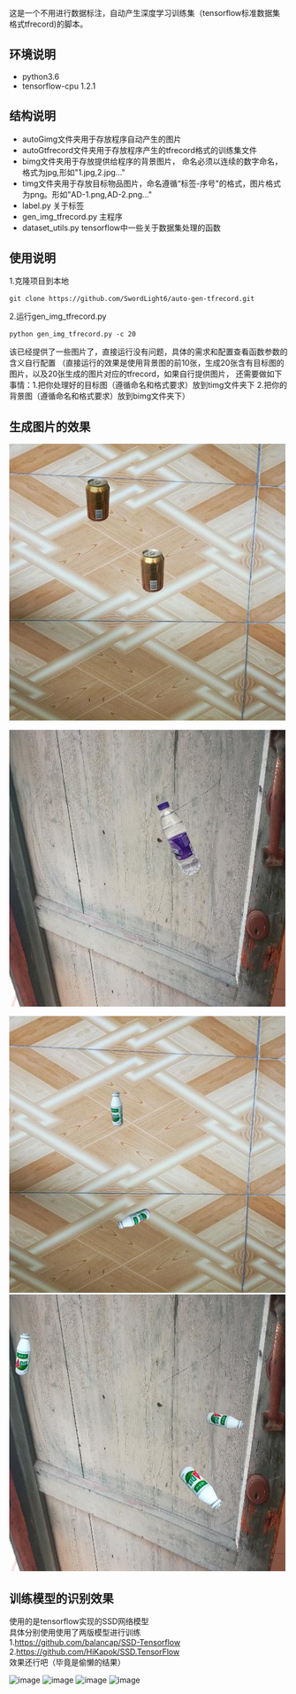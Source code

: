 这是一个不用进行数据标注，自动产生深度学习训练集（tensorflow标准数据集格式tfrecord)的脚本。
## 环境说明
- python3.6
- tensorflow-cpu 1.2.1

## 结构说明
- autoGimg文件夹用于存放程序自动产生的图片
- autoGtfrecord文件夹用于存放程序产生的tfrecord格式的训练集文件
- bimg文件夹用于存放提供给程序的背景图片，
   命名必须以连续的数字命名，格式为jpg,形如"1.jpg,2.jpg..."
- timg文件夹用于存放目标物品图片，命名遵循“标签-序号"的格式，图片格式为png。形如"AD-1.png,AD-2.png..."
- label.py 关于标签
- gen_img_tfrecord.py 主程序
- dataset_utils.py tensorflow中一些关于数据集处理的函数
## 使用说明
1.克隆项目到本地
```
git clone https://github.com/SwordLight6/auto-gen-tfrecord.git
```


2.运行gen_img_tfrecord.py

```
python gen_img_tfrecord.py -c 20 
```
该已经提供了一些图片了，直接运行没有问题，具体的需求和配置查看函数参数的含义自行配置
（直接运行的效果是使用背景图的前10张，生成20张含有目标图的图片，以及20张生成的图片对应的tfrecord，如果自行提供图片，
还需要做如下事情：1.把你处理好的目标图（遵循命名和格式要求）放到timg文件夹下 2.把你的背景图（遵循命名和格式要求）放到bimg文件夹下）


## 生成图片的效果




![image](https://raw.githubusercontent.com/SwordLight6/auto-gen-tfrecord/master/autoGimg/000000.jpg)

![image](https://raw.githubusercontent.com/SwordLight6/auto-gen-tfrecord/master/autoGimg/000003.jpg)

![image](https://raw.githubusercontent.com/SwordLight6/auto-gen-tfrecord/master/autoGimg/000009.jpg)
![image](https://raw.githubusercontent.com/SwordLight6/auto-gen-tfrecord/master/autoGimg/000012.jpg)

## 训练模型的识别效果
使用的是tensorflow实现的SSD网络模型  
具体分别使用使用了两版模型进行训练  
1.https://github.com/balancap/SSD-Tensorflow  
2.https://github.com/HiKapok/SSD.TensorFlow  
 效果还行吧（毕竟是偷懒的结果）  
 
![image](https://raw.githubusercontent.com/SwordLight6/blog-photos/master/photos/ssd/1.jpg)
![image](https://raw.githubusercontent.com/SwordLight6/blog-photos/master/photos/ssd/2.png)
![image](https://raw.githubusercontent.com/SwordLight6/blog-photos/master/photos/ssd/3.png)
![image](https://raw.githubusercontent.com/SwordLight6/blog-photos/master/photos/ssd/4.png)

 




